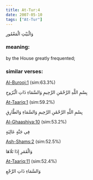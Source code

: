 ```yaml
---
title: At-Tur:4
date: 2007-05-10
tags: ["At-Tur"]
---
```

وَالْبَيْتِ الْمَعْمُورِ
### meaning: 
by the House greatly frequented;
### similar verses: 

[Al-Burooj:1](/85/1) (sim:63.3%)

بِسْمِ اللَّهِ الرَّحْمَٰنِ الرَّحِيمِ وَالسَّمَاءِ ذَاتِ الْبُرُوجِ

[At-Taariq:1](/86/1) (sim:59.2%)

بِسْمِ اللَّهِ الرَّحْمَٰنِ الرَّحِيمِ وَالسَّمَاءِ وَالطَّارِقِ

[Al-Ghaashiya:10](/88/10) (sim:53.2%)

فِي جَنَّةٍ عَالِيَةٍ

[Ash-Shams:2](/91/2) (sim:52.5%)

وَالْقَمَرِ إِذَا تَلَاهَا

[At-Taariq:11](/86/11) (sim:52.4%)

وَالسَّمَاءِ ذَاتِ الرَّجْعِ
